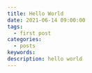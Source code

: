 ```yaml
---
title: Hello World
date: 2021-06-14 09:00:00
tags:
  - first post
categories:
  - posts
keywords:
description: hello world
---
```


